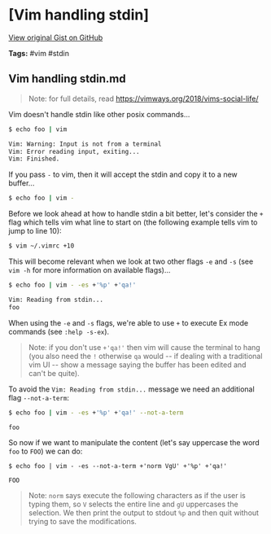 # [Vim handling stdin] 

[View original Gist on GitHub](https://gist.github.com/Integralist/2b01cfdaf9c85efb0de6e2b2085896c3)

**Tags:** #vim #stdin

## Vim handling stdin.md

> Note: for full details, read https://vimways.org/2018/vims-social-life/

Vim doesn't handle stdin like other posix commands...

```bash
$ echo foo | vim

Vim: Warning: Input is not from a terminal
Vim: Error reading input, exiting...
Vim: Finished.
```

If you pass `-` to vim, then it will accept the stdin and copy it to a new buffer...

```bash
$ echo foo | vim -
```

Before we look ahead at how to handle stdin a bit better, let's consider the `+` flag which tells vim what line to start on (the following example tells vim to jump to line 10):

```bash
$ vim ~/.vimrc +10
```

This will become relevant when we look at two other flags `-e` and `-s` (see `vim -h` for more information on available flags)...

```bash
$ echo foo | vim - -es +'%p' +'qa!'

Vim: Reading from stdin...
foo
```

When using the `-e` and `-s` flags, we're able to use `+` to execute Ex mode commands (see `:help -s-ex`).

> Note: if you don't use `+'qa!'` then vim will cause the terminal to hang (you also need the `!` otherwise `qa` would -- if dealing with a traditional vim UI -- show a message saying the buffer has been edited and can't be quite).

To avoid the `Vim: Reading from stdin...` message we need an additional flag `--not-a-term`:

```bash
$ echo foo | vim - -es +'%p' +'qa!' --not-a-term

foo
```

So now if we want to manipulate the content (let's say uppercase the word `foo` to `FOO`) we can do:

```
$ echo foo | vim - -es --not-a-term +'norm VgU' +'%p' +'qa!'

FOO
```

> Note: `norm` says execute the following characters as if the user is typing them, so `V` selects the entire line and `gU` uppercases the selection. We then print the output to stdout `%p` and then quit without trying to save the modifications.


